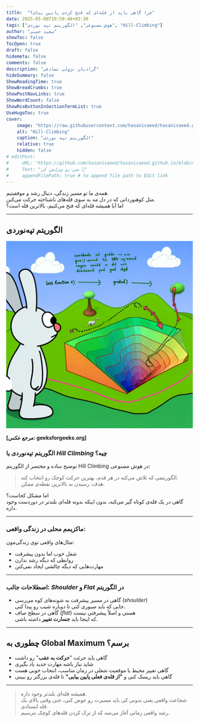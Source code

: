 ```yaml
---
title:  "چرا گاهی باید از قله‌ای که فتح کردی پایین بیای؟"
date: 2025-05-08T19:59:46+03:30
tags: ["هوش مصنوعی", "الگوریتم تپه نوردی", "Hill-Climbing"]
author: "سعید حسنی"
showToc: false
TocOpen: true
draft: false
hidemeta: false
comments: false
description: "گرادیان نزولی تصادفی"
hideSummary: false
ShowReadingTime: true
ShowBreadCrumbs: true
ShowPostNavLinks: true
ShowWordCount: false
ShowRssButtonInSectionTermList: true
UseHugoToc: true
cover:
    image: "https://raw.githubusercontent.com/hasanisaeed/hasanisaeed.github.io/main/content/posts/concept-of-SGD/images/sgd.webp"
    alt: "Hill-Climbing"
    caption: "الگوریتم تپه نوردی" 
    relative: true
    hidden: false
# editPost:
#     URL: "https://github.com/hasanisaeed/hasanisaeed.github.io/blob/main/content"
#     Text: "متن رو ویرایش کن 🤗"
#     appendFilePath: true # to append file path to Edit link
---
```


همه‌ی ما تو مسیر زندگی، دنبال رشد و موفقیتیم.  
مثل کوهنوردانی که در دل مه به سوی قله‌های ناشناخته حرکت می‌کنن.  
اما آیا همیشه قله‌ای که فتح می‌کنیم، بالاترین قله است؟

---

## الگوریتم تپه‌نوردی  

![SGD](https://raw.githubusercontent.com/hasanisaeed/hasanisaeed.github.io/main/content/posts/concept-of-SGD/images/sgd.webp#center)

**[مرجع عکس: geeksforgeeks.org]**

### الگوریتم تپه‌نوردی یا *Hill Climbing* چیه؟

توضیح ساده و مختصر از الگوریتم Hill Climbing در هوش مصنوعی:

> الگوریتمی که تلاش می‌کنه در هر قدم، بهترین حرکت کوچک رو انتخاب کنه.  
> هدف: رسیدن به بالاترین نقطه‌ی ممکن.

اما مشکل کجاست؟  
گاهی در یک قله‌ی کوتاه گیر می‌کنه، بدون اینکه بدونه قله‌ای بلندتر در دوردست وجود داره.

---

### ماکزیمم محلی در زندگی واقعی:

مثال‌های واقعی توی زندگی‌مون:

- شغل خوب اما بدون پیشرفت  
- روابطی که دیگه رشد ندارن  
- مهارت‌هایی که دیگه چالشی ایجاد نمی‌کنن

---

### اصطلاحات جالب: *Shoulder* و *Flat* در الگوریتم

- گاهی در مسیر پیشرفت به شونه‌های کوه می‌رسی (*shoulder*)  
  جایی که باید صبوری کنی تا دوباره شیب رو پیدا کنی.  
- گاهی در سطح صاف (*flat*) هستی و اصلاً پیشرفتی نیست  
  که اینجا باید **جسارت تغییر** داشته باشی.

---

## چطوری به Global Maximum برسم؟

- گاهی باید جرئت "**حرکت به عقب**" رو داشت  
- شاید نیاز باشه مهارت جدید یاد بگیری  
- گاهی تغییر محیط یا موقعیت شغلی در زمان مناسب، انتخاب خوبی هست  
- گاهی باید ریسک کنی و **"از قله‌ی فعلی پایین بیایی"** تا قله‌ی بزرگتر رو ببینی  

---

> همیشه قله‌ای بلندتر وجود داره.  
> شجاعت واقعی یعنی بدونی کی باید مسیرت رو عوض کنی، حتی وقتی بالای یک قله ایستادی.  
> رشد واقعی زمانی آغاز می‌شه که از ترک کردن قله‌های کوچک نترسیم.